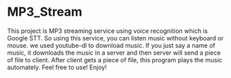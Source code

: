 # MP3_Stream

This project is MP3 streaming service using voice recognition which is Google STT. So using this service, you can listen music without keyboard or mouse. we used youtube-dl to download music. If you just say a name of music, it downloads the music in a server and then server will send a piece of file to client. After client gets a piece of file, this program plays the music automately. Feel free to use! Enjoy!